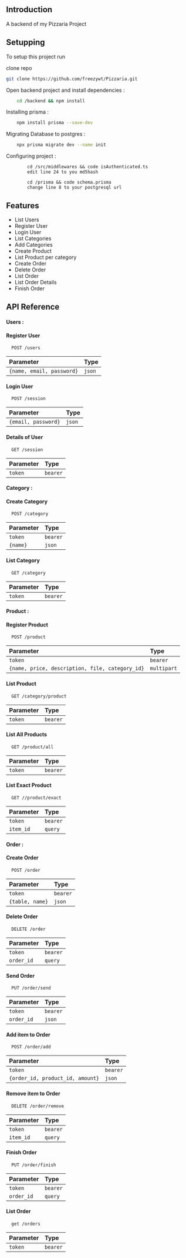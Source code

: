 
## Introduction
A backend of my Pizzaria Project

## Setupping

To setup this project run

clone repo 
```bash
git clone https://github.com/freezywt/Pizzaria.git
```

Open backend project and install dependencies :
```bash
    cd /backend && npm install
```

Installing prisma : 

```bash
    npm install prisma --save-dev
```

Migrating Database to postgres :

```bash
    npx prisma migrate dev --name init
```

Configuring project : 

```
        cd /src/middlewares && code isAuthenticated.ts 
        edit line 24 to you md5hash

        cd /prisma && code schema.prisma
        change line 8 to your postgresql url

```
## Features

- List Users
- Register User
- Login User
- List Categories
- Add Categories
- Create Product
- List Product per category
- Create Order
- Delete Order
- List Order
- List Order Details
- Finish Order

## API Reference

#### Users :

#### Register User

```http
  POST /users
```

| Parameter      | Type    
| :-------- | :------- 
| `{name, email, password}` | `json` |

#### Login User

```http
  POST /session
```

| Parameter | Type    
| :-------- | :------- 
| `{email, password}` | `json` 


#### Details of User

```http
  GET /session
```

| Parameter | Type     
| :-------- | :-------
| `token` | `bearer` 

#### Category :

#### Create Category

```http
  POST /category
```

| Parameter | Type     
| :-------- | :------- 
| `token` | `bearer` 
| `{name}` | `json` 


#### List Category

```http
  GET /category
```

| Parameter | Type     
| :-------- | :------- 
| `token` | `bearer` 

#### Product :

#### Register Product

```http
  POST /product
```

| Parameter | Type     
| :-------- | :------- 
| `token` | `bearer` 
| `{name, price, description, file, category_id}` | `multipart` |

#### List Product

```http
  GET /category/product
```

| Parameter | Type     
| :-------- | :------- 
| `token` | `bearer` 

#### List All Products

```http
  GET /product/all
```

| Parameter | Type     
| :-------- | :------- 
| `token` | `bearer` 

#### List Exact Product

```http
  GET //product/exact
```

| Parameter | Type     
| :-------- | :------- 
| `token` | `bearer` 
| `item_id` | `query`



#### Order :

#### Create Order

```http
  POST /order
```

| Parameter | Type     
| :-------- | :------- 
| `token` | `bearer` 
|`{table, name}`|`json`|

#### Delete Order

```http
  DELETE /order
```

| Parameter | Type     
| :-------- | :------- 
| `token` | `bearer` 
|`order_id`|`query`|

#### Send Order

```http
  PUT /order/send
```

| Parameter | Type     
| :-------- | :------- 
| `token` | `bearer` 
|`order_id`|`json`|

#### Add item to Order

```http
  POST /order/add
```

| Parameter | Type     
| :-------- | :------- 
| `token` | `bearer` 
|`{order_id, product_id, amount}`|`json`|

#### Remove item to Order

```http
  DELETE /order/remove
```

| Parameter | Type     
| :-------- | :------- 
| `token` | `bearer` 
|`item_id`|`query`|

#### Finish Order

```http
  PUT /order/finish
```

| Parameter | Type     
| :-------- | :------- 
| `token` | `bearer` 
|`order_id`|`query`|

#### List Order

```http
  get /orders
```

| Parameter | Type     
| :-------- | :------- 
| `token` | `bearer` 






